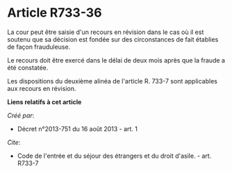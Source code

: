 # Article R733-36

La cour peut être saisie d'un recours en révision dans le cas où il est soutenu que sa décision est fondée sur des
circonstances de fait établies de façon frauduleuse. 

Le recours doit être exercé dans le délai de deux mois après que la fraude a été constatée. 

Les dispositions du deuxième alinéa de l'article R. 733-7 sont applicables aux recours en révision.

**Liens relatifs à cet article**

_Créé par_:

  - Décret n°2013-751 du 16 août 2013 - art. 1

_Cite_:

  - Code de l'entrée et du séjour des étrangers et du droit d'asile. - art. R733-7
